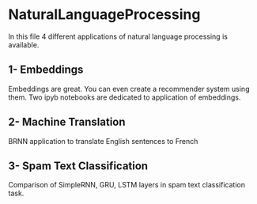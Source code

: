 # NaturalLanguageProcessing

In this file 4 different applications of natural language processing is available.

## 1- Embeddings

Embeddings are great. You can even create a recommender system using them. Two ipyb notebooks are dedicated to application of embeddings.

## 2- Machine Translation

BRNN application to translate English sentences to French

## 3- Spam Text Classification

Comparison of SimpleRNN, GRU, LSTM layers in spam text classification task.
